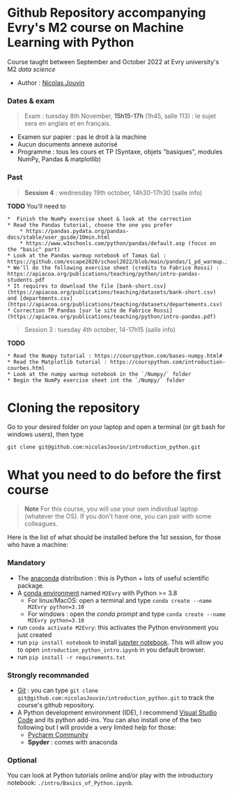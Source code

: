 # Github Repository accompanying Evry's M2 course on Machine Learning with Python

Course taught between September and October 2022 at Evry university's M2 *data science*
* Author : [Nicolas Jouvin](https://nicolasjouvin.github.io)


### Dates & exam

> Exam : tuesday 8th November, **15h15-17h** (1h45, salle 113) : le sujet sera en anglais et en français.

  * Examen sur papier : pas le droit à la machine 
  * Aucun documents annexe autorisé
  * Programme : tous les cours et TP (Syntaxe, objets "basiques", modules NumPy, Pandas & matplotlib)
  
  

### Past
> **Session 4** : wednesday 19th october, 14h30-17h30 (salle info)


**TODO** You'll need to

	*  Finish the NumPy exercise sheet & look at the correction
	* Read the Pandas tutorial, choose the one you prefer
		* https://pandas.pydata.org/pandas-docs/stable/user_guide/10min.html
		* https://www.w3schools.com/python/pandas/default.asp (focus on the "basic" part)
	* Look at the Pandas warmup notebook of Tamas Gal : https://github.com/escape2020/school2022/blob/main/pandas/1_pd_warmup.ipynb
	* We'll do the following exercise sheet (credits to Fabrice Rossi) : https://apiacoa.org/publications/teaching/python/intro-pandas-students.pdf
	* It requires to download the file [bank-short.csv](https://apiacoa.org/publications/teaching/datasets/bank-short.csv) and [departments.csv](https://apiacoa.org/publications/teaching/datasets/departements.csv)
	* Correction TP Pandas [sur le site de Fabrice Rossi](https://apiacoa.org/publications/teaching/python/intro-pandas.pdf) 

> Session 3 : tuesday 4th october, 14-17h15 (salle info)

**TODO**

	* Read the Numpy tutorial : https://courspython.com/bases-numpy.html#
	* Read the Matplotlib tutorial : https://courspython.com/introduction-courbes.html
	* Look at the numpy warmup notebook in the `/Numpy/` folder
	* Begin the NumPy exercise sheet int the `/Numpy/` folder





# Cloning the repository

Go to your desired folder on your laptop and open a terminal (or git bash for windows users), then type 

```
git clone git@github.com:nicolasJouvin/introduction_python.git
```


# What you need to do before the first course

> **Note** For this course, you will use your own individual laptop (whatever the OS). If you don't have one, you can pair with some colleagues. 


Here is the list of what should be installed before the 1st session, for those who have a machine:

### Mandatory

 * The  [anaconda](https://www.anaconda.com/products/distribution) distribution : this is Python + lots of useful scientific package.
 * A [conda environment](https://conda.io/projects/conda/en/latest/user-guide/tasks/manage-environments.html) named  `M2Evry` with Python >= 3.8
     * For linux/MacOS: open a terminal and type `conda create --name M2Evry python=3.10` 
     * For windows : open the *conda prompt* and type `conda create --name M2Evry python=3.10`
 * run `conda activate M2Evry`: this activates the Python environment you just created
 * run `pip install notebook` to install [jupyter notebook](https://www.dataquest.io/blog/jupyter-notebook-tutorial/). This will allow you to open `introduction_python_intro.ipynb` in you default browser.
 * run `pip install -r requirements.txt`

### Strongly recommanded
 
 * [Git](https://git-scm.com/book/fr/v2/D%C3%A9marrage-rapide-Installation-de-Git) : you can type `git clone git@github.com:nicolasJouvin/introduction_python.git` to track the course's github repository.
 * A Python development environment (IDE), I recommend [Visual Studio Code](https://code.visualstudio.com/docs/languages/python) and its python add-ins. You can also install one of the two following but I will provide a very limited help for those:
     * [Pycharm Community](https://www.jetbrains.com/fr-fr/pycharm/download/) 
     * **Spyder** : comes with anaconda
     
### Optional 

You can look at Python tutorials online and/or play with the introductory notebook: `./intro/Basics_of_Python.ipynb`.
